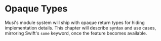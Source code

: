 # Opaque Types

Musi's module system will ship with opaque return types for hiding implementation details. This chapter will describe syntax and use cases, mirroring Swift's `some` keyword, once the feature becomes available.
